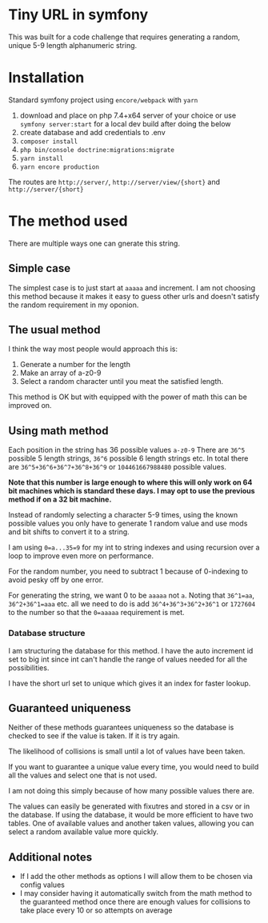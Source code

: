 # Tiny URL in symfony
This was built for a code challenge that requires generating a random, unique 5-9 length alphanumeric string.

# Installation
Standard symfony project using `encore/webpack` with `yarn` 

1. download and place on php 7.4+x64 server of your choice or use `symfony server:start` for a local dev build after doing the below
2. create database and add credentials to .env
3. `composer install`
4. `php bin/console doctrine:migrations:migrate`
5. `yarn install`
6. `yarn encore production`

The routes are `http://server/`, `http://server/view/{short}` and `http://server/{short}`

# The method used
There are multiple ways one can gnerate this string.

## Simple case
The simplest case is to just start at `aaaaa` and increment. 
I am not choosing this method because it makes it easy to guess other urls and doesn't satisfy the random requirement in my oponion.

## The usual method
I think the way most people would approach this is:
1. Generate a number for the length
2. Make an array of a-z0-9
3. Select a random character until you meat the satisfied length.

This method is OK but with equipped with the power of math this can be improved on.

## Using math method
Each position in the string has 36 possible values `a-z0-9`
There are `36^5` possible 5 length strings, `36^6` possible 6 length strings etc.
In total there are `36^5+36^6+36^7+36^8+36^9` or `104461667988480` possible values. 

**Note that this number is large enough to where this will only work on 64 bit machines which is standard these days. I may opt to use the previous method if on a 32 bit machine.**

Instead of randomly selecting a character 5-9 times, using the known possible values you only have to generate 1 random value and use mods and bit shifts to convert it to a string.

I am using `0=a...35=9` for my int to string indexes and using recursion over a loop to improve even more on performance.

For the random number, you need to subtract 1 because of 0-indexing to avoid pesky off by one error.

For generating the string, we want 0 to be `aaaaa` not `a`. 
Noting that `36^1=aa`, `36^2+36^1=aaa` etc. all we need to do is add `36^4+36^3+36^2+36^1` or `1727604` to the number so that the `0=aaaaa` requirement is met.

### Database structure
I am structuring the database for this method. 
I have the auto increment id set to big int since int can't handle the range of values needed for all the possibilities.

I have the short url set to unique which gives it an index for faster lookup.
 
## Guaranteed uniqueness 
Neither of these methods guarantees uniqueness so the database is checked to see if the value is taken. If it is try again.

The likelihood of collisions is small until a lot of values have been taken. 

If you want to guarantee a unique value every time, you would need to build all the values and select one that is not used.

I am not doing this simply because of how many possible values there are.
 
The values can easily be generated with fixutres and stored in a csv or in the database. 
If using the database, it would be more efficient to have two tables.
One of available values and another taken values, allowing you can select a random available value more quickly. 

## Additional notes
- If I add the other methods as options I will allow them to be chosen via config values
- I may consider having it automatically switch from the math method to the guaranteed method once there are enough values for collisions to take place every 10 or so attempts on average